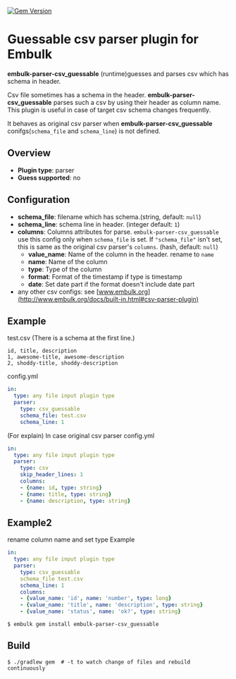 [![Gem Version](https://badge.fury.io/rb/embulk-parser-csv_guessable.svg)](https://badge.fury.io/rb/embulk-parser-csv_guessable)

# Guessable csv parser plugin for Embulk
**embulk-parser-csv_guessable** (runtime)guesses and parses csv which has schema in header.

Csv file sometimes has a schema in the header.
**embulk-parser-csv_guessable** parses such a csv by using their header as column name.
This plugin is useful in case of target csv schema changes frequently.

It behaves as original csv parser when **embulk-parser-csv_guessable** conifgs(`schema_file` and `schema_line`) is not defined.

## Overview

* **Plugin type**: parser
* **Guess supported**: no

## Configuration

- **schema_file**: filename which has schema.(string, default: `null`)
- **schema_line**: schema line in header. (integer default: `1`)
- **columns**: Columns attributes for parse. `embulk-parser-csv_guessable` use this config only when `schema_file` is set. If `"schema_file"` isn't set, this is same as the original csv parser's `columns`. (hash, default: `null`)
    - **value_name**: Name of the column in the header. rename to `name`
    - **name**: Name of the column
    - **type**: Type of the column
    - **format**: Format of the timestamp if type is timestamp
    - **date**: Set date part if the format doesn't include date part
- any other csv configs: see [www.embulk.org](http://www.embulk.org/docs/built-in.html#csv-parser-plugin)

## Example
test.csv (There is a schema at the first line.)

```csv
id, title, description
1, awesome-title, awesome-description
2, shoddy-title, shoddy-description
```

config.yml

```yaml
in:
  type: any file input plugin type
  parser:
    type: csv_guessable
    schema_file: test.csv
    schema_line: 1
```

(For explain)
In case original csv parser 
config.yml
```yaml
in:
  type: any file input plugin type
  parser:
    type: csv
    skip_header_lines: 1
    columns:
    - {name: id, type: string}
    - {name: title, type: string}
    - {name: description, type: string}
```

## Example2
rename column name and set type Example

```yaml
in:
  type: any file input plugin type
  parser:
    type: csv_guessable
    schema_file test.csv
    schema_line: 1
    columns:
    - {value_name: 'id', name: 'number', type: long}
    - {value_name: 'title', name: 'description', type: string}
    - {value_name: 'status', name: 'ok?', type: string}
```

<!--
(If guess supported) you don't have to write `parser:` section in the configuration file. After writing `in:` section, you can let embulk guess `parser:` section using this command:
-->

```
$ embulk gem install embulk-parser-csv_guessable
```
<!--
$ embulk guess -g csv_guessable config.yml -o guessed.yml
-->

## Build

```
$ ./gradlew gem  # -t to watch change of files and rebuild continuously
```
